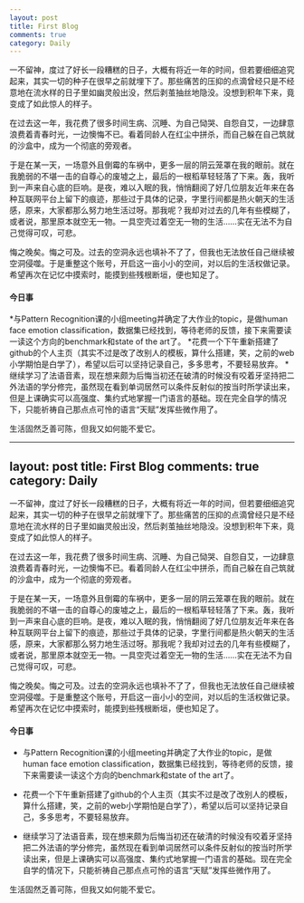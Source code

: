 ```yaml
---
layout: post
title: First Blog
comments: true
category: Daily
---
```


一不留神，度过了好长一段糟糕的日子，大概有将近一年的时间，但若要细细追究起来，其实一切的种子在很早之前就埋下了。那些痛苦的压抑的点滴曾经只是不经意地在流水样的日子里如幽灵般出没，然后剥茧抽丝地隐没。没想到积年下来，竟变成了如此惊人的样子。

在过去这一年，我花费了很多时间生病、沉睡、为自己恸哭、自怨自艾，一边肆意浪费着青春时光，一边懊悔不已。看着同龄人在红尘中拼杀，而自己躲在自己筑就的沙盒中，成为一个彻底的旁观者。

于是在某一天，一场意外且倒霉的车祸中，更多一层的阴云笼罩在我的眼前。就在我脆弱的不堪一击的自尊心的废墟之上，最后的一根稻草轻轻落了下来。轰，我听到一声来自心底的巨响。是夜，难以入眠的我，悄悄翻阅了好几位朋友近年来在各种互联网平台上留下的痕迹，那些过于具体的记录，字里行间都是热火朝天的生活感，原来，大家都那么努力地生活过呀。那我呢？我却对过去的几年有些模糊了，或者说，那里原本就空无一物。一具空壳过着空无一物的生活……实在无法不为自己觉得可叹，可悲。

悔之晚矣。悔之可及。过去的空洞永远也填补不了了，但我也无法放任自己继续被空洞侵噬。于是重整这个账号，开启这一亩小小的空间，对以后的生活权做记录。希望再次在记忆中摸索时，能摸到些残根断垣，便也知足了。

#### 今日事

*与Pattern Recognition课的小组meeting并确定了大作业的topic，是做human face emotion classification，数据集已经找到，等待老师的反馈，接下来需要读一读这个方向的benchmark和state of the art了。
*花费一个下午重新搭建了github的个人主页（其实不过是改了改别人的模板，算什么搭建，笑，之前的web小学期怕是白学了），希望以后可以坚持记录自己，多多思考，不要轻易放弃。
*继续学习了法语音素，现在想来颇为后悔当初还在破清的时候没有咬着牙坚持把二外法语的学分修完，虽然现在看到单词居然可以条件反射似的按当时所学读出来，但是上课确实可以高强度、集约式地掌握一门语言的基础。现在完全自学的情况下，只能祈祷自己那点点可怜的语言“天赋”发挥些微作用了。

生活固然乏善可陈，但我又如何能不爱它。



---
layout: post
title: First Blog
comments: true
category: Daily
---

一不留神，度过了好长一段糟糕的日子，大概有将近一年的时间，但若要细细追究起来，其实一切的种子在很早之前就埋下了。那些痛苦的压抑的点滴曾经只是不经意地在流水样的日子里如幽灵般出没，然后剥茧抽丝地隐没。没想到积年下来，竟变成了如此惊人的样子。

在过去这一年，我花费了很多时间生病、沉睡、为自己恸哭、自怨自艾，一边肆意浪费着青春时光，一边懊悔不已。看着同龄人在红尘中拼杀，而自己躲在自己筑就的沙盒中，成为一个彻底的旁观者。

于是在某一天，一场意外且倒霉的车祸中，更多一层的阴云笼罩在我的眼前。就在我脆弱的不堪一击的自尊心的废墟之上，最后的一根稻草轻轻落了下来。轰，我听到一声来自心底的巨响。是夜，难以入眠的我，悄悄翻阅了好几位朋友近年来在各种互联网平台上留下的痕迹，那些过于具体的记录，字里行间都是热火朝天的生活感，原来，大家都那么努力地生活过呀。那我呢？我却对过去的几年有些模糊了，或者说，那里原本就空无一物。一具空壳过着空无一物的生活……实在无法不为自己觉得可叹，可悲。

悔之晚矣。悔之可及。过去的空洞永远也填补不了了，但我也无法放任自己继续被空洞侵噬。于是重整这个账号，开启这一亩小小的空间，对以后的生活权做记录。希望再次在记忆中摸索时，能摸到些残根断垣，便也知足了。

#### 今日事

* 与Pattern Recognition课的小组meeting并确定了大作业的topic，是做human face emotion classification，数据集已经找到，等待老师的反馈，接下来需要读一读这个方向的benchmark和state of the art了。

* 花费一个下午重新搭建了github的个人主页（其实不过是改了改别人的模板，算什么搭建，笑，之前的web小学期怕是白学了），希望以后可以坚持记录自己，多多思考，不要轻易放弃。

* 继续学习了法语音素，现在想来颇为后悔当初还在破清的时候没有咬着牙坚持把二外法语的学分修完，虽然现在看到单词居然可以条件反射似的按当时所学读出来，但是上课确实可以高强度、集约式地掌握一门语言的基础。现在完全自学的情况下，只能祈祷自己那点点可怜的语言“天赋”发挥些微作用了。

生活固然乏善可陈，但我又如何能不爱它。

